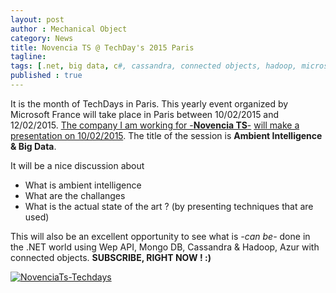 ```yaml
---
layout: post
author : Mechanical Object
category: News
title: Novencia TS @ TechDay's 2015 Paris
tagline: 
tags: [.net, big data, c#, cassandra, connected objects, hadoop, microsoft, programming]
published : true
---
```

It is the month of TechDays in Paris. This yearly event organized by Microsoft France will take place in Paris between 10/02/2015 and 12/02/2015. [The company I am working for -**Novencia TS**-](http://www.novencia.com/news/mstechdays2015-we-are-partner) [will make a presentation on 10/02/2015](https://techdays.microsoft.fr/evenement/ambient-intelligence.aspx). The title of the session is **Ambient Intelligence & Big Data**. 

<!--more-->

It will be a nice discussion about

*   What is ambient intelligence
*   What are the challanges
*   What is the actual state of the art ? (by presenting techniques that are used)

This will also be an excellent opportunity to see what is _-can be-_ done in the .NET world using Wep API, Mongo DB, Cassandra & Hadoop, Azur with connected objects. **SUBSCRIBE, RIGHT NOW ! :)**

[![NovenciaTs-Techdays](http://blog.mechanicalobject.com/wp-content/uploads/2015/02/NovenciaTs-Techdays.png)](http://blog.mechanicalobject.com/wp-content/uploads/2015/02/NovenciaTs-Techdays.png)